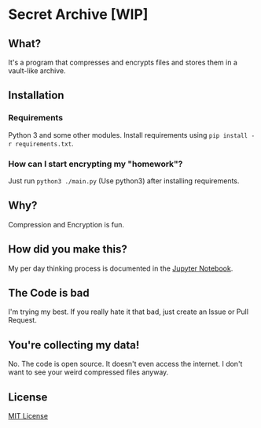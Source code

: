 # Secret Archive [WIP]
## What?
It's a program that compresses and encrypts files and stores them in a vault-like archive.

## Installation
### Requirements
Python 3 and some other modules. Install requirements using `pip install -r requirements.txt`.

### How can I start encrypting my "homework"?
Just run `python3 ./main.py` (Use python3) after installing requirements.


## Why?
Compression and Encryption is fun.

## How did you make this?
My per day thinking process is documented in the [Jupyter Notebook](./archive.ipynb).

## The Code is bad
I'm trying my best. If you really hate it that bad, just create an Issue or Pull Request.

## You're collecting my data!
No. The code is open source. It doesn't even access the internet. I don't want to see your weird compressed files anyway.

## License
[MIT License](./LICENSE)
